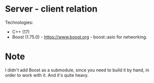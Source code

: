 # Server - client relation

Technologies: 
  - C++ (17)
  - Boost (1.75.0) - https://www.boost.org - boost::asio for networking.

# Note
  I didn't add Boost as a submodule, since you need to build it by hand, in order to work with it. And it's quite heavy. 
